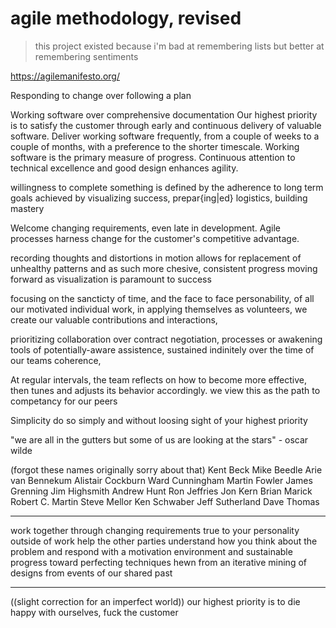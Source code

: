 # agile methodology, revised

> this project existed because i'm bad at remembering lists
> but better at remembering sentiments

https://agilemanifesto.org/

Responding to change over following a plan

Working software over comprehensive documentation
Our highest priority is to satisfy the customer
through early and continuous delivery
of valuable software.
Deliver working software frequently, from a
couple of weeks to a couple of months, with a
preference to the shorter timescale.
Working software is the primary measure of progress.
Continuous attention to technical excellence
and good design enhances agility.

willingness to complete something is defined by the adherence to long term goals
achieved by visualizing success, prepar{ing|ed} logistics, building mastery

Welcome changing requirements, even late in
development. Agile processes harness change for
the customer's competitive advantage.

recording thoughts and distortions
in motion allows for replacement of unhealthy patterns
and as such more chesive, consistent progress
moving forward as visualization is paramount to success

focusing on the sancticty of time, 
and the face to face personability, 
of all our motivated individual work,
in applying themselves as volunteers,
we create our valuable contributions and interactions,

prioritizing collaboration over contract negotiation,
processes or awakening tools of potentially-aware assistence,
sustained indinitely over the time of our teams coherence,

At regular intervals, the team reflects on how
to become more effective, then tunes and adjusts
its behavior accordingly.
we view this as the path to competancy for our peers

Simplicity
do so simply and without loosing sight
of your highest priority

"we are all in the gutters but some of us are
looking at the stars" - oscar wilde


(forgot these names originally sorry about that)
Kent Beck
Mike Beedle
Arie van Bennekum
Alistair Cockburn
Ward Cunningham
Martin Fowler
James Grenning
Jim Highsmith
Andrew Hunt
Ron Jeffries
Jon Kern
Brian Marick
Robert C. Martin
Steve Mellor
Ken Schwaber
Jeff Sutherland
Dave Thomas




---

work together through changing requirements
true to your personality outside of work
help the other parties understand how you think about the problem
and respond with a motivation environment and sustainable progress
toward perfecting techniques hewn from an iterative mining of 
designs from events of our shared past


---

((slight correction for an imperfect world))
our highest priority is to die happy with ourselves, fuck the customer
